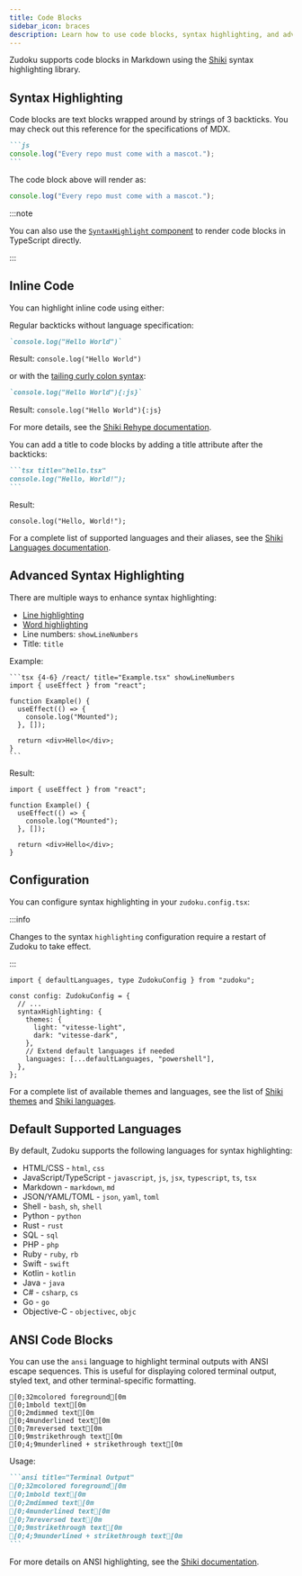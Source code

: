 ```yaml
---
title: Code Blocks
sidebar_icon: braces
description: Learn how to use code blocks, syntax highlighting, and advanced features like line highlighting and ANSI output in Zudoku Markdown with Shiki.
---
```


Zudoku supports code blocks in Markdown using the [Shiki](https://shiki.style/) syntax highlighting library.

## Syntax Highlighting

Code blocks are text blocks wrapped around by strings of 3 backticks. You may check out this reference for the specifications of MDX.

````md
```js
console.log("Every repo must come with a mascot.");
```
````

The code block above will render as:

```js
console.log("Every repo must come with a mascot.");
```

:::note

You can also use the [`SyntaxHighlight` component](../components/syntax-highlight) to render code blocks in TypeScript directly.

:::

## Inline Code

You can highlight inline code using either:

Regular backticks without language specification:

```md
`console.log("Hello World")`
```

Result: `console.log("Hello World")`

or with the [tailing curly colon syntax](https://shiki.matsu.io/packages/rehype#inline-code):

```md
`console.log("Hello World"){:js}`
```

Result: `console.log("Hello World"){:js}`

For more details, see the [Shiki Rehype documentation](https://shiki.style/packages/rehype#inline-code).

You can add a title to code blocks by adding a title attribute after the backticks:

````md
```tsx title="hello.tsx"
console.log("Hello, World!");
```
````

Result:

```tsx title="hello.tsx"
console.log("Hello, World!");
```

For a complete list of supported languages and their aliases, see the [Shiki Languages documentation](https://shiki.style/languages#bundled-languages).

## Advanced Syntax Highlighting

There are multiple ways to enhance syntax highlighting:

- [Line highlighting](https://shiki.style/packages/transformers#transformermetahighlight)
- [Word highlighting](https://shiki.style/packages/transformers#transformermetawordhighlight)
- Line numbers: `showLineNumbers`
- Title: `title`

Example:

````
```tsx {4-6} /react/ title="Example.tsx" showLineNumbers
import { useEffect } from "react";

function Example() {
  useEffect(() => {
    console.log("Mounted");
  }, []);

  return <div>Hello</div>;
}
```
````

Result:

```tsx {4-6} /react/ title="Example.tsx" showLineNumbers
import { useEffect } from "react";

function Example() {
  useEffect(() => {
    console.log("Mounted");
  }, []);

  return <div>Hello</div>;
}
```

## Configuration

You can configure syntax highlighting in your `zudoku.config.tsx`:

:::info

Changes to the syntax `highlighting` configuration require a restart of Zudoku to take effect.

:::

```tsx {5-12} title=zudoku.config.ts
import { defaultLanguages, type ZudokuConfig } from "zudoku";

const config: ZudokuConfig = {
  // ...
  syntaxHighlighting: {
    themes: {
      light: "vitesse-light",
      dark: "vitesse-dark",
    },
    // Extend default languages if needed
    languages: [...defaultLanguages, "powershell"],
  },
};
```

For a complete list of available themes and languages, see the list of [Shiki themes](https://shiki.style/themes) and [Shiki languages](https://shiki.style/languages).

## Default Supported Languages

By default, Zudoku supports the following languages for syntax highlighting:

- HTML/CSS - `html`, `css`
- JavaScript/TypeScript - `javascript`, `js`, `jsx`, `typescript`, `ts`, `tsx`
- Markdown - `markdown`, `md`
- JSON/YAML/TOML - `json`, `yaml`, `toml`
- Shell - `bash`, `sh`, `shell`
- Python - `python`
- Rust - `rust`
- SQL - `sql`
- PHP - `php`
- Ruby - `ruby`, `rb`
- Swift - `swift`
- Kotlin - `kotlin`
- Java - `java`
- C# - `csharp`, `cs`
- Go - `go`
- Objective-C - `objectivec`, `objc`

## ANSI Code Blocks

You can use the `ansi` language to highlight terminal outputs with ANSI escape sequences. This is useful for displaying colored terminal output, styled text, and other terminal-specific formatting.

```ansi title="Terminal Output"
[0;32mcolored foreground[0m
[0;1mbold text[0m
[0;2mdimmed text[0m
[0;4munderlined text[0m
[0;7mreversed text[0m
[0;9mstrikethrough text[0m
[0;4;9munderlined + strikethrough text[0m
```

Usage:

````md
```ansi title="Terminal Output"
[0;32mcolored foreground[0m
[0;1mbold text[0m
[0;2mdimmed text[0m
[0;4munderlined text[0m
[0;7mreversed text[0m
[0;9mstrikethrough text[0m
[0;4;9munderlined + strikethrough text[0m
```
````

For more details on ANSI highlighting, see the [Shiki documentation](https://shiki.style/languages#ansi).
